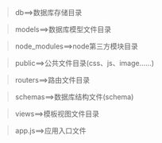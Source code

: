 
> db==>数据库存储目录

> models==>数据库模型文件目录

> node_modules==>node第三方模块目录

> public==>公共文件目录(css、js、image......)

> routers==>路由文件目录

> schemas==>数据库结构文件(schema)

> views==>模板视图文件目录

> app.js==>应用入口文件

